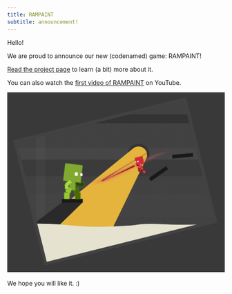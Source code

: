```yaml
---
title: RAMPAINT
subtitle: announcement!
---
```


Hello!

We are proud to announce our new (codenamed) game: RAMPAINT!

[Read the project page](/work/rampaint) to learn (a bit) more about it.

You can also watch the [first video of RAMPAINT](http://youtu.be/Wee-F32Zcp0) on YouTube.

[ ![RAMPAINT][rampaint] ][rampaint]

We hope you will like it. :)


[rampaint]: /static/images/products/rampaint/art.png
